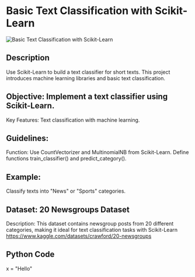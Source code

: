 # Basic Text Classification with Scikit-Learn

![Basic Text Classification with Scikit-Learn](https://github.com/anaccashian/PyClub/blob/main/Images/Basic.webp)

## Description
Use Scikit-Learn to build a text classifier for short texts. This project introduces machine learning libraries and basic text classification.

## Objective: Implement a text classifier using Scikit-Learn.
Key Features: Text classification with machine learning.

##  Guidelines:
Function: Use CountVectorizer and MultinomialNB from Scikit-Learn. Define functions train_classifier() and predict_category().

## Example: 
Classify texts into "News" or "Sports" categories.

## Dataset: 20 Newsgroups Dataset
Description: This dataset contains newsgroup posts from 20 different categories, making it ideal for text classification tasks with Scikit-Learn
https://www.kaggle.com/datasets/crawford/20-newsgroups

## Python Code
x = "Hello"
